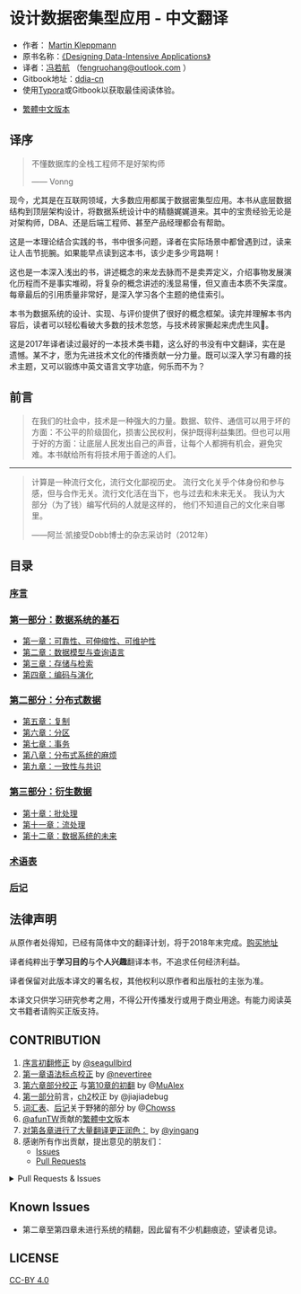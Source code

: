 # 设计数据密集型应用 - 中文翻译 

- 作者： [Martin Kleppmann](https://martin.kleppmann.com)
- 原书名称：[《Designing Data-Intensive Applications》](http://shop.oreilly.com/product/0636920032175.do)
- 译者：[冯若航]( http://vonng.com/about) （fengruohang@outlook.com ）
- Gitbook地址：[ddia-cn](https://vonng.gitbooks.io/ddia-cn)
- 使用[Typora](https://www.typora.io)或Gitbook以获取最佳阅读体验。

* [繁體中文版本](zh-tw/README.md)



## 译序

> 不懂数据库的全栈工程师不是好架构师
>
> —— Vonng

​	现今，尤其是在互联网领域，大多数应用都属于数据密集型应用。本书从底层数据结构到顶层架构设计，将数据系统设计中的精髓娓娓道来。其中的宝贵经验无论是对架构师，DBA、还是后端工程师、甚至产品经理都会有帮助。

​	这是一本理论结合实践的书，书中很多问题，译者在实际场景中都曾遇到过，读来让人击节扼腕。如果能早点读到这本书，该少走多少弯路啊！

​	这也是一本深入浅出的书，讲述概念的来龙去脉而不是卖弄定义，介绍事物发展演化历程而不是事实堆砌，将复杂的概念讲述的浅显易懂，但又直击本质不失深度。每章最后的引用质量非常好，是深入学习各个主题的绝佳索引。

​	本书为数据系统的设计、实现、与评价提供了很好的概念框架。读完并理解本书内容后，读者可以轻松看破大多数的技术忽悠，与技术砖家撕起来虎虎生风🤣。

​	这是2017年译者读过最好的一本技术类书籍，这么好的书没有中文翻译，实在是遗憾。某不才，愿为先进技术文化的传播贡献一分力量。既可以深入学习有趣的技术主题，又可以锻炼中英文语言文字功底，何乐而不为？



## 前言

> 在我们的社会中，技术是一种强大的力量。数据、软件、通信可以用于坏的方面：不公平的阶级固化，损害公民权利，保护既得利益集团。但也可以用于好的方面：让底层人民发出自己的声音，让每个人都拥有机会，避免灾难。本书献给所有将技术用于善途的人们。

---------

> 计算是一种流行文化，流行文化鄙视历史。 流行文化关乎个体身份和参与感，但与合作无关。流行文化活在当下，也与过去和未来无关。 我认为大部分（为了钱）编写代码的人就是这样的， 他们不知道自己的文化来自哪里。                         
>
>  ——阿兰·凯接受Dobb博士的杂志采访时（2012年）



## 目录

### [序言](preface.md)

### [第一部分：数据系统的基石](part-i.md)

* [第一章：可靠性、可伸缩性、可维护性](ch1.md) 
* [第二章：数据模型与查询语言](ch2.md)
* [第三章：存储与检索](ch3.md) 
* [第四章：编码与演化](ch4.md)

### [第二部分：分布式数据](part-ii.md)

* [第五章：复制](ch5.md) 
* [第六章：分区](ch6.md) 
* [第七章：事务](ch7.md) 
* [第八章：分布式系统的麻烦](ch8.md) 
* [第九章：一致性与共识](ch9.md) 

### [第三部分：衍生数据](part-iii.md)

* [第十章：批处理](ch10.md) 
* [第十一章：流处理](ch11.md) 
* [第十二章：数据系统的未来](ch12.md) 

### [术语表](glossary.md)

### [后记](colophon.md)



## 法律声明

从原作者处得知，已经有简体中文的翻译计划，将于2018年末完成。[购买地址](https://search.jd.com/Search?keyword=设计数据密集型应用)

译者纯粹出于**学习目的**与**个人兴趣**翻译本书，不追求任何经济利益。

译者保留对此版本译文的署名权，其他权利以原作者和出版社的主张为准。

本译文只供学习研究参考之用，不得公开传播发行或用于商业用途。有能力阅读英文书籍者请购买正版支持。



## CONTRIBUTION

1. [序言初翻修正](https://github.com/Vonng/ddia/commit/afb5edab55c62ed23474149f229677e3b42dfc2c) by [@seagullbird](https://github.com/Vonng/ddia/commits?author=seagullbird)
2. [第一章语法标点校正](https://github.com/Vonng/ddia/commit/973b12cd8f8fcdf4852f1eb1649ddd9d187e3644) by [@nevertiree](https://github.com/Vonng/ddia/commits?author=nevertiree)
3. [第六章部分校正](https://github.com/Vonng/ddia/commit/d4eb0852c0ec1e93c8aacc496c80b915bb1e6d48) 与[第10章的初翻](https://github.com/Vonng/ddia/commit/9de8dbd1bfe6fbb03b3bf6c1a1aa2291aed2490e) by @[MuAlex](https://github.com/Vonng/ddia/commits?author=MuAlex) 
4. [第一部分](part-i.md)前言，[ch2](ch2.md)校正 by @jiajiadebug
5. [词汇表](glossary.md)、[后记]()关于野猪的部分 by @[Chowss](https://github.com/Vonng/ddia/commits?author=Chowss)
6. [@afunTW](https://github.com/afunTW)贡献的[繁體中文](https://github.com/Vonng/ddia/pulls)版本
7. [对第各章进行了大量翻译更正润色：](https://github.com/Vonng/ddia/pull/118) by [@yingang](https://github.com/yingang)
8. 感谢所有作出贡献，提出意见的朋友们：
   * [Issues](https://github.com/Vonng/ddia/issues) 
   * [Pull Requests](https://github.com/Vonng/ddia/pulls)

<details>
<summary>Pull Requests & Issues</summary>

| PR | USER | TITLE |
| ---- | ---- | ---- |
|  [2  ](https://github.com/Vonng/ddia/pull/2)  |  [@seagullbird](https://github.com/seagullbird)  |   序言初翻  |
|  [5  ](https://github.com/Vonng/ddia/pull/5)  |  [@nevertiree](https://github.com/nevertiree)  |   Chapter 01语法微调  |
|  [6  ](https://github.com/Vonng/ddia/pull/6)  |  [@MuAlex](https://github.com/MuAlex)  |   Ch6 change version1  |
|  [7  ](https://github.com/Vonng/ddia/pull/7)  |  [@MuAlex](https://github.com/MuAlex)  |   Ch6 translation pull request  |
|  [9  ](https://github.com/Vonng/ddia/pull/9)  |  [@jiajiadebug](https://github.com/jiajiadebug)  |   Preface, ch1, part-i translation minor fixes  |
|  [10 ](https://github.com/Vonng/ddia/pull/10)  |  [@jiajiadebug](https://github.com/jiajiadebug)  |   ch2 20%  |
|  [11 ](https://github.com/Vonng/ddia/pull/11)  |  [@jiajiadebug](https://github.com/jiajiadebug)  |   ch2 100%  |
|  [12 ](https://github.com/Vonng/ddia/pull/12)  |  [@ibyte2011](https://github.com/ibyte2011)  |   修改了部分翻译  |
|  [13 ](https://github.com/Vonng/ddia/pull/13)  |  [@cg-zhou](https://github.com/cg-zhou)  |   详细修改了后记中和印度野猪相关的描述  |
|  [14 ](https://github.com/Vonng/ddia/pull/14)  |  [@cg-zhou](https://github.com/cg-zhou)  |   Translate glossary  |
|  [15 ](https://github.com/Vonng/ddia/pull/15)  |  [@cg-zhou](https://github.com/cg-zhou)  |   Update translation progress  |
|  [16 ](https://github.com/Vonng/ddia/pull/16)  |  [@MuAlex](https://github.com/MuAlex)  |   Master  |
|  [19 ](https://github.com/Vonng/ddia/pull/19)  |  [@LHRchina](https://github.com/LHRchina)  |   修复语句小bug  |
|  [20 ](https://github.com/Vonng/ddia/pull/20)  |  [@rentiansheng](https://github.com/rentiansheng)  |   Update ch7.md  |
|  [21 ](https://github.com/Vonng/ddia/pull/21)  |  [@zhtisi](https://github.com/zhtisi)  |    修正目录和本章标题不符的情况  |
|  [22 ](https://github.com/Vonng/ddia/pull/22)  |  [@artiship](https://github.com/artiship)  |   纠正翻译错误  |
|  [23 ](https://github.com/Vonng/ddia/pull/23)  |  [@artiship](https://github.com/artiship)  |   修正错别字  |
|  [24 ](https://github.com/Vonng/ddia/pull/24)  |  [@artiship](https://github.com/artiship)  |   修改词语顺序  |
|  [25 ](https://github.com/Vonng/ddia/pull/25)  |  [@lqbilbo](https://github.com/lqbilbo)  |   修复链接错误  |
|  [26 ](https://github.com/Vonng/ddia/pull/26)  |  [@yjhmelody](https://github.com/yjhmelody)  |   修复一些明显错误  |
|  [31 ](https://github.com/Vonng/ddia/pull/31)  |  [@elsonLee](https://github.com/elsonLee)  |   Update ch7.md  |
|  [32 ](https://github.com/Vonng/ddia/pull/32)  |  [@JCYoky](https://github.com/JCYoky)  |   Update ch2.md  |
|  [33 ](https://github.com/Vonng/ddia/pull/33)  |  [@wwek](https://github.com/wwek)  |   fix part-ii.md link error  |
|  [34 ](https://github.com/Vonng/ddia/pull/34)  |  [@wwek](https://github.com/wwek)  |   Merge pull request #1 from Vonng/master  |
|  [35 ](https://github.com/Vonng/ddia/pull/35)  |  [@wwek](https://github.com/wwek)  |   fix ch7.md  to ch8.md  link error  |
|  [36 ](https://github.com/Vonng/ddia/pull/36)  |  [@wwek](https://github.com/wwek)  |   1.修复多个链接错误 2.名词优化修订 3.错误修订  |
|  [37 ](https://github.com/Vonng/ddia/pull/37)  |  [@tankilo](https://github.com/tankilo)  |   fix translation mistakes in ch4.md   |
|  [38 ](https://github.com/Vonng/ddia/pull/38)  |  [@renjie-c](https://github.com/renjie-c)  |   纠正多处的翻译小错误  |
|  [42 ](https://github.com/Vonng/ddia/pull/42)  |  [@tisonkun](https://github.com/tisonkun)  |   修复 ch1 中的无序列表格式  |
|  [43 ](https://github.com/Vonng/ddia/pull/43)  |  [@baijinping](https://github.com/baijinping)  |   "更假简单"->"更加简单"  |
|  [44 ](https://github.com/Vonng/ddia/pull/44)  |  [@akxxsb](https://github.com/akxxsb)  |   修正第7章底部链接错误  |
|  [45 ](https://github.com/Vonng/ddia/pull/45)  |  [@zenuo](https://github.com/zenuo)  |   删除一个多余的右括号  |
|  [47 ](https://github.com/Vonng/ddia/pull/47)  |  [@lzwill](https://github.com/lzwill)  |   Fixed typos in ch2  |
|  [48 ](https://github.com/Vonng/ddia/pull/48)  |  [@scaugrated](https://github.com/scaugrated)  |   fix typo  |
|  [49 ](https://github.com/Vonng/ddia/pull/49)  |  [@haifeiWu](https://github.com/haifeiWu)  |   Update ch1.md  |
|  [50 ](https://github.com/Vonng/ddia/pull/50)  |  [@AlexZFX](https://github.com/AlexZFX)  |   几个疏漏和格式错误  |
|  [51 ](https://github.com/Vonng/ddia/pull/51)  |  [@latavin243](https://github.com/latavin243)  |   fix 修正ch3 ch4几处翻译  |
|  [52 ](https://github.com/Vonng/ddia/pull/52)  |  [@hecenjie](https://github.com/hecenjie)  |   Update ch1.md  |
|  [53 ](https://github.com/Vonng/ddia/pull/53)  |  [@ibyte2011](https://github.com/ibyte2011)  |   Update ch9.md  |
|  [54 ](https://github.com/Vonng/ddia/pull/54)  |  [@Panmax](https://github.com/Panmax)  |   Update ch2.md  |
|  [55 ](https://github.com/Vonng/ddia/pull/55)  |  [@saintube](https://github.com/saintube)  |   ch8: 修改链接错误  |
|  [58 ](https://github.com/Vonng/ddia/pull/58)  |  [@ibyte2011](https://github.com/ibyte2011)  |   Update ch8.md  |
|  [59 ](https://github.com/Vonng/ddia/pull/59)  |  [@AlexanderMisel](https://github.com/AlexanderMisel)  |   呼叫->调用，显着->显著  |
|  [60 ](https://github.com/Vonng/ddia/pull/60)  |  [@Zombo1296](https://github.com/Zombo1296)  |   否则 -> 或者  |
|  [61 ](https://github.com/Vonng/ddia/pull/61)  |  [@xianlaioy](https://github.com/xianlaioy)  |   docs:钟-->种，去掉ou  |
|  [62 ](https://github.com/Vonng/ddia/pull/62)  |  [@ych](https://github.com/ych)  |   fix ch1.md typesetting problem  |
|  [63 ](https://github.com/Vonng/ddia/pull/63)  |  [@haifeiWu](https://github.com/haifeiWu)  |   Update ch10.md  |
|  [66 ](https://github.com/Vonng/ddia/pull/66)  |  [@blindpirate](https://github.com/blindpirate)  |   Fix typo  |
|  [67 ](https://github.com/Vonng/ddia/pull/67)  |  [@jiajiadebug](https://github.com/jiajiadebug)  |   fix issues in ch2 - ch9 and glossary  |
|  [70 ](https://github.com/Vonng/ddia/pull/70)  |  [@2997ms](https://github.com/2997ms)  |   Update ch7.md  |
|  [74 ](https://github.com/Vonng/ddia/pull/74)  |  [@2997ms](https://github.com/2997ms)  |   Update ch9.md  |
|  [75 ](https://github.com/Vonng/ddia/pull/75)  |  [@2997ms](https://github.com/2997ms)  |   Fix typo  |
|  [77 ](https://github.com/Vonng/ddia/pull/77)  |  [@Ozarklake](https://github.com/Ozarklake)  |   fix typo  |
|  [78 ](https://github.com/Vonng/ddia/pull/78)  |  [@hanyu2](https://github.com/hanyu2)  |   Fix unappropriated translation  |
|  [82 ](https://github.com/Vonng/ddia/pull/82)  |  [@kangni](https://github.com/kangni)  |   fix gitbook url  |
|  [83 ](https://github.com/Vonng/ddia/pull/83)  |  [@afunTW](https://github.com/afunTW)  |   Using OpenCC to convert from zh-cn to zh-tw  |
|  [84 ](https://github.com/Vonng/ddia/pull/84)  |  [@ganler](https://github.com/ganler)  |   Fix translation: use up  |
|  [85 ](https://github.com/Vonng/ddia/pull/85)  |  [@sunbuhui](https://github.com/sunbuhui)  |   fix ch2.md: fix ch2 ambiguous translation  |
|  [86 ](https://github.com/Vonng/ddia/pull/86)  |  [@northmorn](https://github.com/northmorn)  |   Update ch1.md  |
|  [87 ](https://github.com/Vonng/ddia/pull/87)  |  [@wynn5a](https://github.com/wynn5a)  |   Update ch3.md  |
|  [88 ](https://github.com/Vonng/ddia/pull/88)  |  [@kemingy](https://github.com/kemingy)  |   fix typo for ch1, ch2, ch3, ch4  |
|  [92 ](https://github.com/Vonng/ddia/pull/92)  |  [@Gilbert1024](https://github.com/Gilbert1024)  |   Merge pull request #1 from Vonng/master  |
|  [93 ](https://github.com/Vonng/ddia/pull/93)  |  [@kemingy](https://github.com/kemingy)  |   ch5: fix markdown and some typos  |
|  [94 ](https://github.com/Vonng/ddia/pull/94)  |  [@kemingy](https://github.com/kemingy)  |   ch6: fix markdown and punctuations  |
|  [95 ](https://github.com/Vonng/ddia/pull/95)  |  [@EvanMu96](https://github.com/EvanMu96)  |   fix translation of "the battle cry" in ch5  |
|  [96 ](https://github.com/Vonng/ddia/pull/96)  |  [@PragmaTwice](https://github.com/PragmaTwice)  |   ch2: fix typo about 'may or may not be'  |
|  [97 ](https://github.com/Vonng/ddia/pull/97)  |  [@jenac](https://github.com/jenac)  |   96  |
|  [98 ](https://github.com/Vonng/ddia/pull/98)  |  [@jacklightChen](https://github.com/jacklightChen)  |   fix ch7.md: fix wrong references  |
|  [99 ](https://github.com/Vonng/ddia/pull/99)  |  [@mrdrivingduck](https://github.com/mrdrivingduck)  |   ch6: fix the word rebalancing  |
|  [100](https://github.com/Vonng/ddia/pull/100)  |  [@LiminCode](https://github.com/LiminCode)  |   fix missing translation  |
|  [101](https://github.com/Vonng/ddia/pull/101)  |  [@Sunt-ing](https://github.com/Sunt-ing)  |   typo in Ch4: should be "改变" rathr than "盖面"  |
|  [102](https://github.com/Vonng/ddia/pull/102)  |  [@Sunt-ing](https://github.com/Sunt-ing)  |   ch4: better-translation: 扼杀 → 破坏  |
|  [103](https://github.com/Vonng/ddia/pull/103)  |  [@Sunt-ing](https://github.com/Sunt-ing)  |   typo in ch4: should be 完成 rather than 完全  |
|  [104](https://github.com/Vonng/ddia/pull/104)  |  [@Sunt-ing](https://github.com/Sunt-ing)  |   several advice for better translation  |
|  [105](https://github.com/Vonng/ddia/pull/105)  |  [@LiminCode](https://github.com/LiminCode)  |   Chronicle translation error  |
|  [106](https://github.com/Vonng/ddia/pull/106)  |  [@enochii](https://github.com/enochii)  |   typo in ch2: fix braces typo  |
|  [107](https://github.com/Vonng/ddia/pull/107)  |  [@abbychau](https://github.com/abbychau)  |   單調鐘和好死还是赖活着  |
|  [110](https://github.com/Vonng/ddia/pull/110)  |  [@lpxxn](https://github.com/lpxxn)  |   读已写入数据  |
|  [112](https://github.com/Vonng/ddia/pull/112)  |  [@ibyte2011](https://github.com/ibyte2011)  |   Update ch9.md  |
|  [113](https://github.com/Vonng/ddia/pull/113)  |  [@lpxxn](https://github.com/lpxxn)  |   修改语句  |
|  [114](https://github.com/Vonng/ddia/pull/114)  |  [@Sunt-ing](https://github.com/Sunt-ing)  |   Update README.md: correct the book name  |
|  [115](https://github.com/Vonng/ddia/pull/115)  |  [@NageNalock](https://github.com/NageNalock)  |   第七章病句修改: 重复词语  |
|  [117](https://github.com/Vonng/ddia/pull/117)  |  [@feeeei](https://github.com/feeeei)  |   统一每章的标题格式  |


| ISSUE                                           | USER                                                         | Title                                                        |
| ----------------------------------------------- | ------------------------------------------------------------ | ------------------------------------------------------------ |
| [117](https://github.com/Vonng/ddia/pull/117)   | [@feeeei](https://github.com/feeeei)                         | 统一每章的标题格式                                           |
| [116](https://github.com/Vonng/ddia/issues/116) | [@2841liuhai](https://github.com/2841liuhai)                 | 有 epub 版本吗                                               |
| [115](https://github.com/Vonng/ddia/pull/115)   | [@NageNalock](https://github.com/NageNalock)                 | 第七章病句修改: 重复词语                                     |
| [114](https://github.com/Vonng/ddia/pull/114)   | [@Sunt-ing](https://github.com/Sunt-ing)                     | Update README.md: correct the book name                      |
| [113](https://github.com/Vonng/ddia/pull/113)   | [@lpxxn](https://github.com/lpxxn)                           | 修改语句                                                     |
| [112](https://github.com/Vonng/ddia/pull/112)   | [@ibyte2011](https://github.com/ibyte2011)                   | Update ch9.md                                                |
| [111](https://github.com/Vonng/ddia/issues/111) | [@mxdljwxx](https://github.com/mxdljwxx)                     | Ddia                                                         |
| [110](https://github.com/Vonng/ddia/pull/110)   | [@lpxxn](https://github.com/lpxxn)                           | 读已写入数据                                                 |
| [109](https://github.com/Vonng/ddia/issues/109) | [@sunyiwei24601](https://github.com/sunyiwei24601)           | 第八章的开头引用                                             |
| [108](https://github.com/Vonng/ddia/issues/108) | [@WuHanMuMu](https://github.com/WuHanMuMu)                   | 来一个pdf版本吧                                              |
| [107](https://github.com/Vonng/ddia/pull/107)   | [@abbychau](https://github.com/abbychau)                     | 單調鐘和好死还是赖活着                                       |
| [106](https://github.com/Vonng/ddia/pull/106)   | [@enochii](https://github.com/enochii)                       | typo in ch2: fix braces typo                                 |
| [105](https://github.com/Vonng/ddia/pull/105)   | [@LiminCode](https://github.com/LiminCode)                   | Chronicle translation error                                  |
| [104](https://github.com/Vonng/ddia/pull/104)   | [@Sunt-ing](https://github.com/Sunt-ing)                     | several advice for better translation                        |
| [103](https://github.com/Vonng/ddia/pull/103)   | [@Sunt-ing](https://github.com/Sunt-ing)                     | typo in ch4: should be 完成 rather than 完全                 |
| [102](https://github.com/Vonng/ddia/pull/102)   | [@Sunt-ing](https://github.com/Sunt-ing)                     | ch4: better-translation: 扼杀 → 破坏                         |
| [101](https://github.com/Vonng/ddia/pull/101)   | [@Sunt-ing](https://github.com/Sunt-ing)                     | typo in Ch4: should be "改变" rathr than "盖面"              |
| [100](https://github.com/Vonng/ddia/pull/100)   | [@LiminCode](https://github.com/LiminCode)                   | fix missing translation                                      |
| [99 ](https://github.com/Vonng/ddia/pull/99)    | [@mrdrivingduck](https://github.com/mrdrivingduck)           | ch6: fix the word rebalancing                                |
| [98 ](https://github.com/Vonng/ddia/pull/98)    | [@jacklightChen](https://github.com/jacklightChen)           | fix ch7.md: fix wrong references                             |
| [97 ](https://github.com/Vonng/ddia/pull/97)    | [@jenac](https://github.com/jenac)                           | 96                                                           |
| [96 ](https://github.com/Vonng/ddia/pull/96)    | [@PragmaTwice](https://github.com/PragmaTwice)               | ch2: fix typo about 'may or may not be'                      |
| [95 ](https://github.com/Vonng/ddia/pull/95)    | [@EvanMu96](https://github.com/EvanMu96)                     | fix translation of "the battle cry" in ch5                   |
| [94 ](https://github.com/Vonng/ddia/pull/94)    | [@kemingy](https://github.com/kemingy)                       | ch6: fix markdown and punctuations                           |
| [93 ](https://github.com/Vonng/ddia/pull/93)    | [@kemingy](https://github.com/kemingy)                       | ch5: fix markdown and some typos                             |
| [92 ](https://github.com/Vonng/ddia/pull/92)    | [@Gilbert1024](https://github.com/Gilbert1024)               | Merge pull request #1 from Vonng/master                      |
| [91 ](https://github.com/Vonng/ddia/issues/91)  | [@xiekeyi98](https://github.com/xiekeyi98)                   | 事务处理还是分析，语句不通顺问题。                           |
| [90 ](https://github.com/Vonng/ddia/issues/90)  | [@q00218426](https://github.com/q00218426)                   | ch4.md 一处翻译错误                                          |
| [89 ](https://github.com/Vonng/ddia/issues/89)  | [@fenghaichun](https://github.com/fenghaichun)               | 建议将第一章的可扩展性修改为可伸缩性                         |
| [88 ](https://github.com/Vonng/ddia/pull/88)    | [@kemingy](https://github.com/kemingy)                       | fix typo for ch1, ch2, ch3, ch4                              |
| [87 ](https://github.com/Vonng/ddia/pull/87)    | [@wynn5a](https://github.com/wynn5a)                         | Update ch3.md                                                |
| [86 ](https://github.com/Vonng/ddia/pull/86)    | [@northmorn](https://github.com/northmorn)                   | Update ch1.md                                                |
| [85 ](https://github.com/Vonng/ddia/pull/85)    | [@sunbuhui](https://github.com/sunbuhui)                     | fix ch2.md: fix ch2 ambiguous translation                    |
| [84 ](https://github.com/Vonng/ddia/pull/84)    | [@ganler](https://github.com/ganler)                         | Fix translation: use up                                      |
| [83 ](https://github.com/Vonng/ddia/pull/83)    | [@afunTW](https://github.com/afunTW)                         | Using OpenCC to convert from zh-cn to zh-tw                  |
| [82 ](https://github.com/Vonng/ddia/pull/82)    | [@kangni](https://github.com/kangni)                         | fix gitbook url                                              |
| [81 ](https://github.com/Vonng/ddia/issues/81)  | [@atlas927](https://github.com/atlas927)                     | gitbook无法打开了                                            |
| [80 ](https://github.com/Vonng/ddia/issues/80)  | [@l1t1](https://github.com/l1t1)                             | suggest to reduce the picture size                           |
| [79 ](https://github.com/Vonng/ddia/issues/79)  | [@TrafalgarRicardoLu](https://github.com/TrafalgarRicardoLu) | GitHub不支持公式，能否将数学符号转为图片显示                 |
| [78 ](https://github.com/Vonng/ddia/pull/78)    | [@hanyu2](https://github.com/hanyu2)                         | Fix unappropriated translation                               |
| [77 ](https://github.com/Vonng/ddia/pull/77)    | [@Ozarklake](https://github.com/Ozarklake)                   | fix typo                                                     |
| [76 ](https://github.com/Vonng/ddia/issues/76)  | [@Stephan14](https://github.com/Stephan14)                   | 图片看不到                                                   |
| [75 ](https://github.com/Vonng/ddia/pull/75)    | [@2997ms](https://github.com/2997ms)                         | Fix typo                                                     |
| [74 ](https://github.com/Vonng/ddia/pull/74)    | [@2997ms](https://github.com/2997ms)                         | Update ch9.md                                                |
| [73 ](https://github.com/Vonng/ddia/issues/73)  | [@vult137](https://github.com/vult137)                       | 第四章的错误翻译                                             |
| [72 ](https://github.com/Vonng/ddia/issues/72)  | [@tooloudwind](https://github.com/tooloudwind)               | 疑問：原作者或出版社是否反對這裡的翻譯？                     |
| [71 ](https://github.com/Vonng/ddia/issues/71)  | [@huiscool](https://github.com/huiscool)                     | 建议把第四章 message broker 从 '消息掮客' 译为 '消息代理'    |
| [70 ](https://github.com/Vonng/ddia/pull/70)    | [@2997ms](https://github.com/2997ms)                         | Update ch7.md                                                |
| [69 ](https://github.com/Vonng/ddia/issues/69)  | [@NIL-zhuang](https://github.com/NIL-zhuang)                 | 错误的引用格式                                               |
| [68 ](https://github.com/Vonng/ddia/issues/68)  | [@walshzhang](https://github.com/walshzhang)                 | 将 REST 的翻译改为 表述性状态传递 更为确切                   |
| [67 ](https://github.com/Vonng/ddia/pull/67)    | [@jiajiadebug](https://github.com/jiajiadebug)               | fix issues in ch2 - ch9 and glossary                         |
| [66 ](https://github.com/Vonng/ddia/pull/66)    | [@blindpirate](https://github.com/blindpirate)               | Fix typo                                                     |
| [65 ](https://github.com/Vonng/ddia/issues/65)  | [@jasonlei-chn](https://github.com/jasonlei-chn)             | MarkDown 粗字体未转换                                        |
| [64 ](https://github.com/Vonng/ddia/issues/64)  | [@woodpenker](https://github.com/woodpenker)                 | 第十章似乎存在翻译错误--重复语句                             |
| [63 ](https://github.com/Vonng/ddia/pull/63)    | [@haifeiWu](https://github.com/haifeiWu)                     | Update ch10.md                                               |
| [62 ](https://github.com/Vonng/ddia/pull/62)    | [@ych](https://github.com/ych)                               | fix ch1.md typesetting problem                               |
| [61 ](https://github.com/Vonng/ddia/pull/61)    | [@xianlaioy](https://github.com/xianlaioy)                   | docs:钟-->种，去掉ou                                         |
| [60 ](https://github.com/Vonng/ddia/pull/60)    | [@Zombo1296](https://github.com/Zombo1296)                   | 否则 -> 或者                                                 |
| [59 ](https://github.com/Vonng/ddia/pull/59)    | [@AlexanderMisel](https://github.com/AlexanderMisel)         | 呼叫->调用，显着->显著                                       |
| [58 ](https://github.com/Vonng/ddia/pull/58)    | [@ibyte2011](https://github.com/ibyte2011)                   | Update ch8.md                                                |
| [57 ](https://github.com/Vonng/ddia/issues/57)  | [@meijies](https://github.com/meijies)                       | [第二部分]分布式系统 -- 参考文献小节中的第一个参考文献What Every Programmer Should Know About Memory指向的链接错误 |
| [56 ](https://github.com/Vonng/ddia/issues/56)  | [@Amber1990Zhang](https://github.com/Amber1990Zhang)         | 生成pdf                                                      |
| [55 ](https://github.com/Vonng/ddia/pull/55)    | [@saintube](https://github.com/saintube)                     | ch8: 修改链接错误                                            |
| [54 ](https://github.com/Vonng/ddia/pull/54)    | [@Panmax](https://github.com/Panmax)                         | Update ch2.md                                                |
| [53 ](https://github.com/Vonng/ddia/pull/53)    | [@ibyte2011](https://github.com/ibyte2011)                   | Update ch9.md                                                |
| [52 ](https://github.com/Vonng/ddia/pull/52)    | [@hecenjie](https://github.com/hecenjie)                     | Update ch1.md                                                |
| [51 ](https://github.com/Vonng/ddia/pull/51)    | [@latavin243](https://github.com/latavin243)                 | fix 修正ch3 ch4几处翻译                                      |
| [50 ](https://github.com/Vonng/ddia/pull/50)    | [@AlexZFX](https://github.com/AlexZFX)                       | 几个疏漏和格式错误                                           |
| [49 ](https://github.com/Vonng/ddia/pull/49)    | [@haifeiWu](https://github.com/haifeiWu)                     | Update ch1.md                                                |
| [48 ](https://github.com/Vonng/ddia/pull/48)    | [@scaugrated](https://github.com/scaugrated)                 | fix typo                                                     |
| [47 ](https://github.com/Vonng/ddia/pull/47)    | [@lzwill](https://github.com/lzwill)                         | Fixed typos in ch2                                           |
| [46 ](https://github.com/Vonng/ddia/issues/46)  | [@afredlyj](https://github.com/afredlyj)                     | 书上的图怎么搞下来的？                                       |
| [45 ](https://github.com/Vonng/ddia/pull/45)    | [@zenuo](https://github.com/zenuo)                           | 删除一个多余的右括号                                         |
| [44 ](https://github.com/Vonng/ddia/pull/44)    | [@akxxsb](https://github.com/akxxsb)                         | 修正第7章底部链接错误                                        |
| [43 ](https://github.com/Vonng/ddia/pull/43)    | [@baijinping](https://github.com/baijinping)                 | "更假简单"->"更加简单"                                       |
| [42 ](https://github.com/Vonng/ddia/pull/42)    | [@tisonkun](https://github.com/tisonkun)                     | 修复 ch1 中的无序列表格式                                    |
| [41 ](https://github.com/Vonng/ddia/issues/41)  | [@shiyiwan](https://github.com/shiyiwan)                     | 第10章到第11章的导航链接错误                                 |
| [40 ](https://github.com/Vonng/ddia/issues/40)  | [@renjie-c](https://github.com/renjie-c)                     | 第十一章 传递事件流 部分有重复内容                           |
| [39 ](https://github.com/Vonng/ddia/issues/39)  | [@lllliuliu](https://github.com/lllliuliu)                   | 第七章到第八章的导航链接错了                                 |
| [38 ](https://github.com/Vonng/ddia/pull/38)    | [@renjie-c](https://github.com/renjie-c)                     | 纠正多处的翻译小错误                                         |
| [37 ](https://github.com/Vonng/ddia/pull/37)    | [@tankilo](https://github.com/tankilo)                       | fix translation mistakes in ch4.md                           |
| [36 ](https://github.com/Vonng/ddia/pull/36)    | [@wwek](https://github.com/wwek)                             | 1.修复多个链接错误 2.名词优化修订 3.错误修订                 |
| [35 ](https://github.com/Vonng/ddia/pull/35)    | [@wwek](https://github.com/wwek)                             | fix ch7.md  to ch8.md  link error                            |
| [34 ](https://github.com/Vonng/ddia/pull/34)    | [@wwek](https://github.com/wwek)                             | Merge pull request #1 from Vonng/master                      |
| [33 ](https://github.com/Vonng/ddia/pull/33)    | [@wwek](https://github.com/wwek)                             | fix part-ii.md link error                                    |
| [32 ](https://github.com/Vonng/ddia/pull/32)    | [@JCYoky](https://github.com/JCYoky)                         | Update ch2.md                                                |
| [31 ](https://github.com/Vonng/ddia/pull/31)    | [@elsonLee](https://github.com/elsonLee)                     | Update ch7.md                                                |
| [30 ](https://github.com/Vonng/ddia/issues/30)  | [@undeflife](https://github.com/undeflife)                   | 第七章可商榷的地方                                           |
| [29 ](https://github.com/Vonng/ddia/issues/29)  | [@nevertiree](https://github.com/nevertiree)                 | 希望能推出Release版本                                        |
| [28 ](https://github.com/Vonng/ddia/issues/28)  | [@krisjin](https://github.com/krisjin)                       | 刚刚出版的不是该翻译的版本吗                                 |
| [27 ](https://github.com/Vonng/ddia/issues/27)  | [@lqbilbo](https://github.com/lqbilbo)                       | 每章最后的导航链接都错了                                     |
| [26 ](https://github.com/Vonng/ddia/pull/26)    | [@yjhmelody](https://github.com/yjhmelody)                   | 修复一些明显错误                                             |
| [25 ](https://github.com/Vonng/ddia/pull/25)    | [@lqbilbo](https://github.com/lqbilbo)                       | 修复链接错误                                                 |
| [24 ](https://github.com/Vonng/ddia/pull/24)    | [@artiship](https://github.com/artiship)                     | 修改词语顺序                                                 |
| [23 ](https://github.com/Vonng/ddia/pull/23)    | [@artiship](https://github.com/artiship)                     | 修正错别字                                                   |
| [22 ](https://github.com/Vonng/ddia/pull/22)    | [@artiship](https://github.com/artiship)                     | 纠正翻译错误                                                 |
| [21 ](https://github.com/Vonng/ddia/pull/21)    | [@zhtisi](https://github.com/zhtisi)                         | 修正目录和本章标题不符的情况                                 |
| [20 ](https://github.com/Vonng/ddia/pull/20)    | [@rentiansheng](https://github.com/rentiansheng)             | Update ch7.md                                                |
| [19 ](https://github.com/Vonng/ddia/pull/19)    | [@LHRchina](https://github.com/LHRchina)                     | 修复语句小bug                                                |
| [18 ](https://github.com/Vonng/ddia/issues/18)  | [@patricksuo](https://github.com/patricksuo)                 | 非常感谢翻译，但是会不会有版权问题？                         |
| [17 ](https://github.com/Vonng/ddia/issues/17)  | [@KevinZhangt](https://github.com/KevinZhangt)               | [建议] GitBook 增加下载功能                                  |
| [16 ](https://github.com/Vonng/ddia/pull/16)    | [@MuAlex](https://github.com/MuAlex)                         | Master                                                       |
| [15 ](https://github.com/Vonng/ddia/pull/15)    | [@cg-zhou](https://github.com/cg-zhou)                       | Update translation progress                                  |
| [14 ](https://github.com/Vonng/ddia/pull/14)    | [@cg-zhou](https://github.com/cg-zhou)                       | Translate glossary                                           |
| [13 ](https://github.com/Vonng/ddia/pull/13)    | [@cg-zhou](https://github.com/cg-zhou)                       | 详细修改了后记中和印度野猪相关的描述                         |
| [12 ](https://github.com/Vonng/ddia/pull/12)    | [@ibyte2011](https://github.com/ibyte2011)                   | 修改了部分翻译                                               |
| [11 ](https://github.com/Vonng/ddia/pull/11)    | [@jiajiadebug](https://github.com/jiajiadebug)               | ch2 100%                                                     |
| [10 ](https://github.com/Vonng/ddia/pull/10)    | [@jiajiadebug](https://github.com/jiajiadebug)               | ch2 20%                                                      |
| [9  ](https://github.com/Vonng/ddia/pull/9)     | [@jiajiadebug](https://github.com/jiajiadebug)               | Preface, ch1, part-i translation minor fixes                 |
| [8  ](https://github.com/Vonng/ddia/issues/8)   | [@cch123](https://github.com/cch123)                         | QRCode expired                                               |
| [7  ](https://github.com/Vonng/ddia/pull/7)     | [@MuAlex](https://github.com/MuAlex)                         | Ch6 translation pull request                                 |
| [6  ](https://github.com/Vonng/ddia/pull/6)     | [@MuAlex](https://github.com/MuAlex)                         | Ch6 change version1                                          |
| [5  ](https://github.com/Vonng/ddia/pull/5)     | [@nevertiree](https://github.com/nevertiree)                 | Chapter 01语法微调                                           |
| [4  ](https://github.com/Vonng/ddia/issues/4)   | [@nevertiree](https://github.com/nevertiree)                 | GitBook                                                      |
| [3  ](https://github.com/Vonng/ddia/issues/3)   | [@mawenqi](https://github.com/mawenqi)                       | 表3-1标题行的OLTP和OLAP位置反了                              |
| [2  ](https://github.com/Vonng/ddia/pull/2)     | [@seagullbird](https://github.com/seagullbird)               | 序言初翻                                                     |
| [1  ](https://github.com/Vonng/ddia/issues/1)   | [@smallyard](https://github.com/smallyard)                   | 加油，期待你的完成                                           |

</details>

## Known Issues

* 第二章至第四章未进行系统的精翻，因此留有不少机翻痕迹，望读者见谅。



## LICENSE

[CC-BY 4.0](LICENSE)

